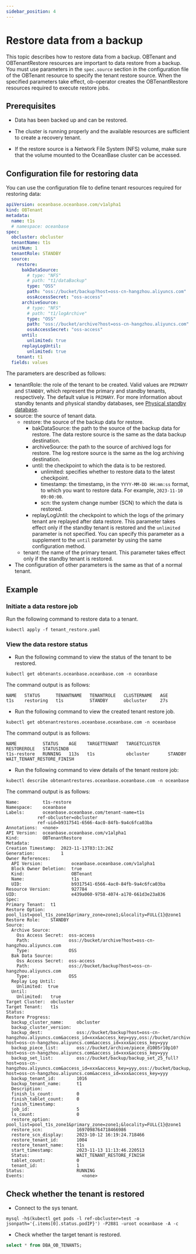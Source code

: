 ```yaml
---
sidebar_position: 4
---
```


# Restore data from a backup

This topic describes how to restore data from a backup. OBTenant and OBTenantRestore resources are important to data restore from a backup. You must use parameters in the `spec.source` section in the configuration file of the OBTenant resource to specify the tenant restore source. When the specified parameters take effect, ob-operator creates the OBTenantRestore resources required to execute restore jobs.

## Prerequisites

* Data has been backed up and can be restored.

* The cluster is running properly and the available resources are sufficient to create a recovery tenant.

* If the restore source is a Network File System (NFS) volume, make sure that the volume mounted to the OceanBase cluster can be accessed.

## Configuration file for restoring data

You can use the configuration file to define tenant resources required for restoring data:

```yaml tenant_restore.yaml
apiVersion: oceanbase.oceanbase.com/v1alpha1  
kind: OBTenant  
metadata:  
  name: t1s
  # namespace: oceanbase
spec:
  obcluster: obcluster
  tenantName: t1s
  unitNum: 1
  tenantRole: STANDBY
  source:
    restore:
      bakDataSource:
        # type: "NFS"
        # path: "t1/dataBackup"
        type: "OSS"
        path: "oss://bucket/backup?host=oss-cn-hangzhou.aliyuncs.com"
        ossAccessSecret: "oss-access"
      archiveSource:
        # type: "NFS"
        # path: "t1/logArchive"
        type: "OSS"
        path: "oss://bucket/archive?host=oss-cn-hangzhou.aliyuncs.com"
        ossAccessSecret: "oss-access"
      until:
        unlimited: true
      replayLogUntil:
        unlimited: true
    tenant: t1
  fields: values
```

The parameters are described as follows:

* tenantRole: the role of the tenant to be created. Valid values are `PRIMARY` and `STANDBY`, which represent the primary and standby tenants, respectively. The default value is `PRIMARY`. For more information about standby tenants and physical standby databases, see [Physical standby database](./600.standby-tenant-of-ob-operator.md).
* source: the source of tenant data.
   * restore: the source of the backup data for restore.
      * bakDataSource: the path to the source of the backup data for restore. The data restore source is the same as the data backup destination.
      * archiveSource: the path to the source of archived logs for restore. The log restore source is the same as the log archiving destination.
      * until: the checkpoint to which the data is to be restored.
         * unlimited: specifies whether to restore data to the latest checkpoint.
         * timestamp: the timestamp, in the `YYYY-MM-DD HH:mm:ss` format, to which you want to restore data. For example, `2023-11-10 09:00:00`.
         * scn: the system change number (SCN) to which the data is restored.
      * replayLogUntil: the checkpoint to which the logs of the primary tenant are replayed after data restore. This parameter takes effect only if the standby tenant is restored and the `unlimited` parameter is not specified. You can specify this parameter as a supplement to the `until` parameter by using the same configuration method.
   * tenant: the name of the primary tenant. This parameter takes effect only if the standby tenant is restored.
* The configuration of other parameters is the same as that of a normal tenant.

## Example

### Initiate a data restore job

Run the following command to restore data to a tenant.

```shell
kubectl apply -f tenant_restore.yaml
```

### View the data restore status

* Run the following command to view the status of the tenant to be restored.

```shell
kubectl get obtenants.oceanbase.oceanbase.com -n oceanbase
```

The command output is as follows:

```shell
NAME   STATUS      TENANTNAME   TENANTROLE   CLUSTERNAME   AGE
t1s    restoring   t1s          STANDBY      obcluster     27s
```

* Run the following command to view the created tenant restore job.

```shell
kubectl get obtenantrestores.oceanbase.oceanbase.com -n oceanbase
```

The command output is as follows:

```shell
NAME          STATUS    AGE    TARGETTENANT   TARGETCLUSTER   RESTOREROLE   STATUSINDB
t1s-restore   RUNNING   113s   t1s            obcluster       STANDBY       WAIT_TENANT_RESTORE_FINISH
```

* Run the following command to view details of the tenant restore job:

```shell
kubectl describe obtenantrestores.oceanbase.oceanbase.com -n oceanbase
```

The command output is as follows:

```shell
Name:         t1s-restore
Namespace:    oceanbase
Labels:       oceanbase.oceanbase.com/tenant-name=t1s
            ref-obcluster=obcluster
            ref-uid=b9317541-6566-4ac0-84fb-9a4c6fca03ba
Annotations:  <none>
API Version:  oceanbase.oceanbase.com/v1alpha1
Kind:         OBTenantRestore
Metadata:
Creation Timestamp:  2023-11-13T03:13:26Z
Generation:          1
Owner References:
  API Version:           oceanbase.oceanbase.com/v1alpha1
  Block Owner Deletion:  true
  Kind:                  OBTenant
  Name:                  t1s
  UID:                   b9317541-6566-4ac0-84fb-9a4c6fca03ba
Resource Version:        927784
UID:                     e439a060-9758-4074-a170-661d3e23a836
Spec:
Primary Tenant:  t1
Restore Option:  pool_list=pool_t1s_zone1&primary_zone=zone1;&locality=FULL{1}@zone1
Restore Role:    STANDBY
Source:
  Archive Source:
    Oss Access Secret:  oss-access
    Path:               oss://bucket/archive?host=oss-cn-hangzhou.aliyuncs.com
    Type:               OSS
  Bak Data Source:
    Oss Access Secret:  oss-access
    Path:               oss://bucket/backup?host=oss-cn-hangzhou.aliyuncs.com
    Type:               OSS
  Replay Log Until:
    Unlimited:  true
  Until:
    Unlimited:   true
Target Cluster:  obcluster
Target Tenant:   t1s
Status:
Restore Progress:
  backup_cluster_name:     obcluster
  backup_cluster_version:  
  backup_dest:             oss://bucket/backup?host=oss-cn-hangzhou.aliyuncs.com&access_id=xxx&access_key=yyy,oss://bucket/archive?host=oss-cn-hangzhou.aliyuncs.com&access_id=xxx&access_key=yyy
  backup_piece_list:       oss://bucket/archive/piece_d1005r10p10?host=oss-cn-hangzhou.aliyuncs.com&access_id=xxx&access_key=yyy
  backup_set_list:         oss://bucket/backup/backup_set_25_full?host=oss-cn-hangzhou.aliyuncs.com&access_id=xxx&access_key=yyy,oss://bucket/backup/backup_set_26_inc?host=oss-cn-hangzhou.aliyuncs.com&access_id=xxx&access_key=yyy
  backup_tenant_id:        1016
  backup_tenant_name:      t1
  Description:             
  finish_ls_count:         0
  finish_tablet_count:     0
  finish_timestamp:        
  job_id:                  5
  ls_count:                0
  restore_option:          pool_list=pool_t1s_zone1&primary_zone=zone1;&locality=FULL{1}@zone1
  restore_scn:             1697098764718466986
  restore_scn_display:     2023-10-12 16:19:24.718466
  restore_tenant_id:       1004
  restore_tenant_name:     t1s
  start_timestamp:         2023-11-13 11:13:46.220513
  Status:                  WAIT_TENANT_RESTORE_FINISH
  tablet_count:            0
  tenant_id:               1
Status:                    RUNNING
Events:                      <none>
```

## Check whether the tenant is restored

* Connect to the sys tenant.

```shell
mysql -h$(kubectl get pods -l ref-obcluster=test -o jsonpath='{.items[0].status.podIP}') -P2881 -uroot oceanbase -A -c
```

* Check whether the target tenant is restored.

```sql
select * from DBA_OB_TENANTS;
```
